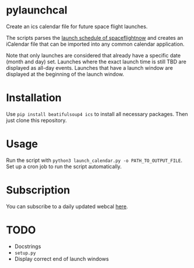 # pylaunchcal
Create an ics calendar file for future space flight launches.

The scripts parses the [launch schedule of spaceflightnow](https://spaceflightnow.com/launch-schedule/) and creates an iCalendar file that can be imported into any common calendar application.

Note that only launches are considered that already have a specific date (month and day) set. Launches where the exact launch time is still TBD are displayed as all-day events. Launches that have a launch window are displayed at the beginning of the launch window.  

# Installation
Use `pip install beatifulsoup4 ics` to install all necessary packages. Then just clone this repository. 

# Usage
Run the script with `python3 launch_calendar.py -o PATH_TO_OUTPUT_FILE`. Set up a cron job to run the script automatically. 

# Subscription
You can subscribe to a daily updated webcal [here](https://momadoki.uber.space/launches/launches.ics). 

# TODO
- Docstrings
- `setup.py`
- Display correct end of launch windows
